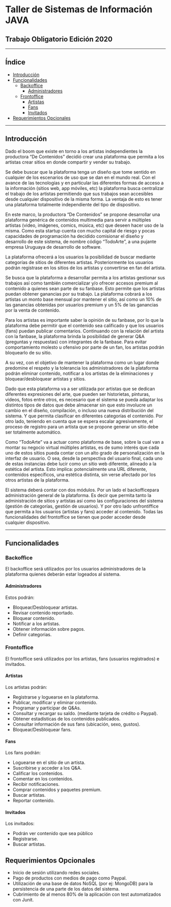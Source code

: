 # Taller de Sistemas de Información JAVA

## Trabajo Obligatorio Edición 2020

-----------------------------------------------------------------
## Índice
+ [Introducción](#Introducción)
+ [Funcionalidades](#Funcionalidades)
	+ [Backoffice](#Backoffice)
		+ [Administradores](#Administradores)
	+ [Frontoffice](#Frontoffice)
		+ [Artistas](#Artistas)
		+ [Fans](#Fans)
		+ [Invitados](#Invitados)
+ [Requerimientos Opcionales](#Requerimientos-Opcionales)

-----------------------------------------------------------------

## Introducción
Dado el boom que existe en torno a los artistas independientes la productora “De Contenidos” decidió crear una plataforma que permita a los artistas crear sitios en donde compartir y vender su trabajo.

Se debe buscar que la plataforma tenga un diseño que tome sentido en cualquier de los escenarios de uso que se dan en el mundo real. Con el avance de las tecnologías y en particular las diferentes formas de acceso a la información (sitios web, app móviles, etc) la plataforma busca centralizar el trabajo de los artistas permitiendo que sus trabajos sean accesibles desde cualquier dispositivo de la misma forma. La ventaja de esto es tener una plataforma totalmente independiente del tipo de dispositivo.

En este marco, la productora “De Contenidos” se propone desarrollar una plataforma genérica de contenidos multimedia para servir a múltiples artistas (video, imágenes, comics, música, etc) que deseen hacer uso de la misma. Como esta startup cuenta con mucho capital de riesgo y pocas capacidades de programación ha decidido comisionar el diseño y desarrollo de este sistema, de nombre código “TodoArte”, a una pujante empresa Uruguaya de desarrollo de software.

La plataforma ofrecerá a los usuarios la posibilidad de buscar mediante categorías de sitios de diferentes artistas. Posteriormente los usuarios podrán registrase en los sitios de los artistas y convertirse en ​fan​ del artista.

Se busca que la plataforma a desarrollar permita a los artistas gestionar sus trabajos así como también comercializar y/o ofrecer accesos premium al contenido a quienes sean parte de su fanbase. Esto permite que los artistas puedan obtener ganancias por su trabajo. La plataforma cobrará a los artistas un monto base mensual por mantener el sitio, así como un 10% de las ganancias obtenidas por usuarios premium y un 5% de las ganancias por la venta de contenido.

Para los artistas es importante saber la opinión de su fanbase, por lo que la plataforma debe permitir que el contenido sea calificado y que los usuarios (fans) puedan publicar comentarios. Continuando con la relación del artista con la fanbase, la plataforma brinda la posibilidad de generar Q&A (preguntas y respuestas) con integrantes de la fanbase. Para evitar comportamiento molesto u ofensivo por parte de un fan, los artistas podrán bloquearlo de su sitio.

A su vez, con el objetivo de mantener la plataforma como un lugar donde predomine el respeto y la tolerancia los administradores de la plataforma podrán eliminar contenido, notificar a los artistas de la eliminaciones y bloquear/desbloquear artistas y sitios.

Dado que esta plataforma va a ser utilizada por artistas que se dedican diferentes expresiones del arte, que pueden ser historietas, pinturas, videos, fotos entre otros, es necesario que el sistema se pueda adaptar los distintos tipos de datos que debe almacenar sin que esto involucre un cambio en el diseño, compilación, o incluso una nueva distribución del sistema. Y que permita clasificar en diferentes categorías el contenido. Por otro lado, teniendo en cuenta que se espera escalar agresivamente, el proceso de registro para un artista que se propone generar un sitio debe ser totalmente automático.

Como “TodoArte” va a actuar como plataforma de base, sobre la cual van a montar su negocio virtual múltiples artistas, es de sumo interés que cada uno de estos sitios pueda contar con un alto grado de personalización en la interfaz de usuario. O sea, desde la perspectiva del usuario final, cada uno de estas instancias debe lucir como un sitio web diferente, alineado a la estética del artista. Esto implica: potencialmente una URL diferente, contenidos específicos, una estética distinta, sin verse afectado por los otros artistas de la plataforma.

El sistema deberá contar con dos módulos. Por un lado el ​backoffice​ para administración general de la plataforma. Es decir que permita tanto la administración de sitios y artistas así como las configuraciones del sistema (gestión de categorías, gestión de usuarios). Y por otro lado un ​frontiffice​ que permita a los usuarios (artistas y fans) acceder al contenido. Todas las funcionalidades del ​frontoffice​ se tienen que poder acceder desde cualquier dispositivo.



-----------------------------------------------------------------
## Funcionalidades

### Backoffice
El backoffice será utilizados por los usuarios administradores de la plataforma quienes deberán estar logeados al sistema. 

#### Administradores
Estos podrán:
+ Bloquear/Desbloquear artistas.
+ Revisar contenido reportado.
+ Bloquear contenido.
+ Notificar a los artistas.
+ Obtener información sobre pagos.
+ Definir categorias.

### Frontoffice
El frontoffice será utilizados por los artistas, fans (usuarios registrados) e invitados.

#### Artistas
Los artistas podrán:
+ Registrarse y loguearse en la plataforma.
+ Publicar, modificar y eliminar contenido.
+ Programar y participar de Q&As.
+ Consultar y recargar su saldo. (mediante tarjeta de crédito o Paypal).
+ Obtener estadísticas de los contenidos publicados.
+ Consultar información de sus fans (ubicación, sexo, gustos).
+ Bloquear/Desbloquear fans.

#### Fans
Los fans podrán:
+ Loguearse en el sitio de un artista.
+ Suscribirse y acceder a los Q&A.
+ Calificar los contenidos.
+ Comentar en los contenidos.
+ Recibir notificaciones.
+ Comprar contenidos y paquetes premium.
+ Buscar artistas.
+ Reportar contenido.

#### Invitados
Los invitados:
+ Podrán ver contenido que sea público
+ Registrarse.
+ Buscar artistas.

## Requerimientos Opcionales
+ ​Inicio​ ​de​ ​sesión​ ​utilizando​ ​redes​ ​sociales.
+ ​Pago​ ​de​ ​productos ​con​ ​medios​ ​de​ ​pago​ ​como​ ​Paypal.
+ Utilización de una base de datos NoSQL (por ej: MongoDB) para la persistencia de​ ​una​ ​parte​ ​de​ ​los​ ​datos​ ​del​ ​sistema.
+ ​Cubrimiento​ ​de​ ​al​ ​menos​ ​80%​ ​de​ ​la​ ​aplicación​ ​con​ ​test​ ​automatizados con Junit.




